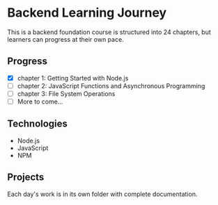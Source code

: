 
# Backend Learning Journey

This is a  backend foundation course is structured into 24 chapters, but learners can progress at their own pace.

## Progress
- [x] chapter 1: Getting Started with Node.js
- [ ] chapter 2: JavaScript Functions and Asynchronous Programming
- [ ] chapter 3: File System Operations
- [ ] More to come...

## Technologies
- Node.js
- JavaScript
- NPM

## Projects
Each day's work is in its own folder with complete documentation.
